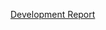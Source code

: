 [Development Report](https://github.com/FEUP-ESOF-2020-21/open-cx-t3g3-404datanotfound/blob/main/docs/DevelopmentRecord.md)
